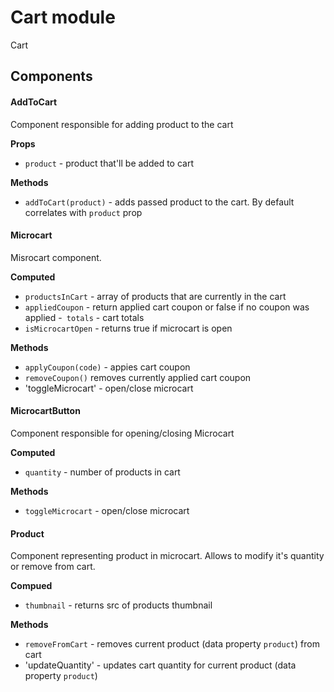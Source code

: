 # Cart module

Cart

## Components

#### AddToCart
Component responsible for adding product to the cart

**Props**
- `product` - product that'll be added to cart

**Methods**
- `addToCart(product)` - adds passed product to the cart. By default correlates with `product` prop

#### Microcart
Misrocart component.

**Computed**
- `productsInCart` - array of products that are currently in the cart
- `appliedCoupon` - return applied cart coupon or false if no coupon was applied
-` totals` - cart totals
- `isMicrocartOpen` - returns true if microcart is open

**Methods**
- `applyCoupon(code)` - appies cart coupon
- `removeCoupon()` removes currently applied cart coupon
- 'toggleMicrocart' - open/close microcart

#### MicrocartButton
Component responsible for opening/closing Microcart

**Computed**
- `quantity` - number of products in cart

**Methods**
- `toggleMicrocart` - open/close microcart

#### Product
Component representing product in microcart. Allows to modify it's quantity or remove from cart. 

**Compued**
- `thumbnail` - returns src of products thumbnail

**Methods**
- `removeFromCart` - removes current product (data property `product`) from cart
- 'updateQuantity' - updates cart quantity for current product (data property `product`)


